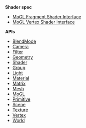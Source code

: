 **Shader spec**

* [MoGL Fragment Shader Interface](Interface_MoGLFragmentShader.md)
* [MoGL Vertex Shader Interface](Interface_MoGLVertexShader.md)

**APIs**

* [BlendMode](BlendMode.md)
* [Camera](Camera.md)
* [Filter](Filter.md)
* [Geometry](Geometry.md)
* [Shader](Shader.md)
* [Group](Group.md)
* [Light](Light.md)
* [Material](Material.md)
* [Matrix](Matrix.md)
* [Mesh](Mesh.md)
* [MoGL](MoGL.md)
* [Primitive](Primitive.md)
* [Scene](Scene.md)
* [Texture](Texture.md)
* [Vertex](Vertex.md)
* [World](World.md)
